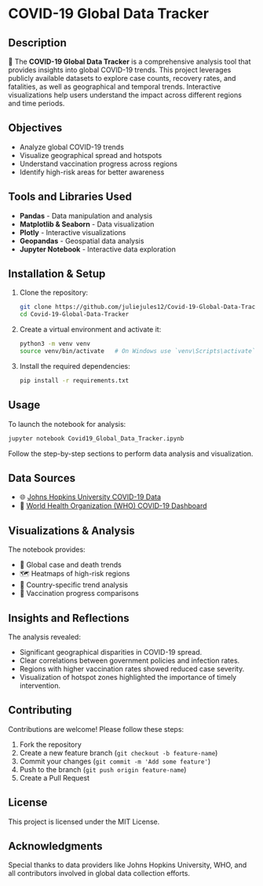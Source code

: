 # COVID-19 Global Data Tracker

## Description

🦠 The **COVID-19 Global Data Tracker** is a comprehensive analysis tool that provides insights into global COVID-19 trends. This project leverages publicly available datasets to explore case counts, recovery rates, and fatalities, as well as geographical and temporal trends. Interactive visualizations help users understand the impact across different regions and time periods.

## Objectives

* Analyze global COVID-19 trends
* Visualize geographical spread and hotspots
* Understand vaccination progress across regions
* Identify high-risk areas for better awareness

## Tools and Libraries Used

* **Pandas** - Data manipulation and analysis
* **Matplotlib & Seaborn** - Data visualization
* **Plotly** - Interactive visualizations
* **Geopandas** - Geospatial data analysis
* **Jupyter Notebook** - Interactive data exploration

## Installation & Setup

1. Clone the repository:

   ```bash
   git clone https://github.com/juliejules12/Covid-19-Global-Data-Tracker.git
   cd Covid-19-Global-Data-Tracker
   ```
2. Create a virtual environment and activate it:

   ```bash
   python3 -m venv venv
   source venv/bin/activate   # On Windows use `venv\Scripts\activate`
   ```
3. Install the required dependencies:

   ```bash
   pip install -r requirements.txt
   ```

## Usage

To launch the notebook for analysis:

```bash
jupyter notebook Covid19_Global_Data_Tracker.ipynb
```

Follow the step-by-step sections to perform data analysis and visualization.

## Data Sources

* 🌐 [Johns Hopkins University COVID-19 Data](https://github.com/CSSEGISandData/COVID-19)
* 🏥 [World Health Organization (WHO) COVID-19 Dashboard](https://covid19.who.int/)

## Visualizations & Analysis

The notebook provides:

* 📌 Global case and death trends
* 🗺️ Heatmaps of high-risk regions
* 📅 Country-specific trend analysis
* 💉 Vaccination progress comparisons

## Insights and Reflections

The analysis revealed:

* Significant geographical disparities in COVID-19 spread.
* Clear correlations between government policies and infection rates.
* Regions with higher vaccination rates showed reduced case severity.
* Visualization of hotspot zones highlighted the importance of timely intervention.

## Contributing

Contributions are welcome! Please follow these steps:

1. Fork the repository
2. Create a new feature branch (`git checkout -b feature-name`)
3. Commit your changes (`git commit -m 'Add some feature'`)
4. Push to the branch (`git push origin feature-name`)
5. Create a Pull Request

## License

This project is licensed under the MIT License.

## Acknowledgments

Special thanks to data providers like Johns Hopkins University, WHO, and all contributors involved in global data collection efforts.
